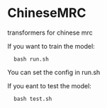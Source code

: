 # ChineseMRC
transformers for chinese mrc

If you want to train the model:
```
  bash run.sh
```
You can set the config in run.sh

If you eant to test the model:
```
  bash test.sh
```

